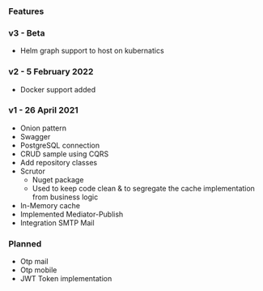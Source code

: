 ### Features


### v3 - Beta
- Helm graph support to host on kubernatics

### v2 - 5 February 2022
- Docker support added

### v1 - 26 April 2021
- Onion pattern
- Swagger
- PostgreSQL connection
- CRUD sample using CQRS
- Add repository classes
- Scrutor
    - Nuget package
    - Used to keep code clean & to segregate the cache implementation from business logic
- In-Memory cache
- Implemented Mediator-Publish
- Integration SMTP Mail


### Planned 
- Otp mail
- Otp mobile
- JWT Token implementation
